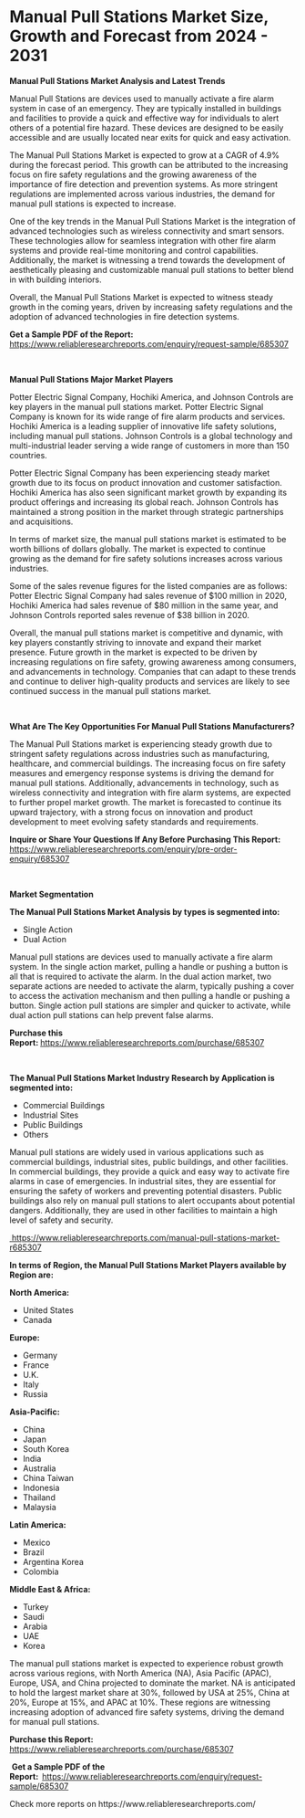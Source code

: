 <p><h1>Manual Pull Stations Market Size, Growth and Forecast from 2024 - 2031</h1></p><p><strong>Manual Pull Stations Market Analysis and Latest Trends</strong></p>
<p><p>Manual Pull Stations are devices used to manually activate a fire alarm system in case of an emergency. They are typically installed in buildings and facilities to provide a quick and effective way for individuals to alert others of a potential fire hazard. These devices are designed to be easily accessible and are usually located near exits for quick and easy activation.</p><p>The Manual Pull Stations Market is expected to grow at a CAGR of 4.9% during the forecast period. This growth can be attributed to the increasing focus on fire safety regulations and the growing awareness of the importance of fire detection and prevention systems. As more stringent regulations are implemented across various industries, the demand for manual pull stations is expected to increase.</p><p>One of the key trends in the Manual Pull Stations Market is the integration of advanced technologies such as wireless connectivity and smart sensors. These technologies allow for seamless integration with other fire alarm systems and provide real-time monitoring and control capabilities. Additionally, the market is witnessing a trend towards the development of aesthetically pleasing and customizable manual pull stations to better blend in with building interiors.</p><p>Overall, the Manual Pull Stations Market is expected to witness steady growth in the coming years, driven by increasing safety regulations and the adoption of advanced technologies in fire detection systems.</p></p>
<p><strong>Get a Sample PDF of the Report:&nbsp;</strong> <a href="https://www.reliableresearchreports.com/enquiry/request-sample/685307">https://www.reliableresearchreports.com/enquiry/request-sample/685307</a></p>
<p>&nbsp;</p>
<p><strong>Manual Pull Stations Major Market Players</strong></p>
<p><p>Potter Electric Signal Company, Hochiki America, and Johnson Controls are key players in the manual pull stations market. Potter Electric Signal Company is known for its wide range of fire alarm products and services. Hochiki America is a leading supplier of innovative life safety solutions, including manual pull stations. Johnson Controls is a global technology and multi-industrial leader serving a wide range of customers in more than 150 countries.</p><p>Potter Electric Signal Company has been experiencing steady market growth due to its focus on product innovation and customer satisfaction. Hochiki America has also seen significant market growth by expanding its product offerings and increasing its global reach. Johnson Controls has maintained a strong position in the market through strategic partnerships and acquisitions.</p><p>In terms of market size, the manual pull stations market is estimated to be worth billions of dollars globally. The market is expected to continue growing as the demand for fire safety solutions increases across various industries.</p><p>Some of the sales revenue figures for the listed companies are as follows: Potter Electric Signal Company had sales revenue of $100 million in 2020, Hochiki America had sales revenue of $80 million in the same year, and Johnson Controls reported sales revenue of $38 billion in 2020.</p><p>Overall, the manual pull stations market is competitive and dynamic, with key players constantly striving to innovate and expand their market presence. Future growth in the market is expected to be driven by increasing regulations on fire safety, growing awareness among consumers, and advancements in technology. Companies that can adapt to these trends and continue to deliver high-quality products and services are likely to see continued success in the manual pull stations market.</p></p>
<p>&nbsp;</p>
<p><strong>What Are The Key Opportunities For Manual Pull Stations Manufacturers?</strong></p>
<p><p>The Manual Pull Stations market is experiencing steady growth due to stringent safety regulations across industries such as manufacturing, healthcare, and commercial buildings. The increasing focus on fire safety measures and emergency response systems is driving the demand for manual pull stations. Additionally, advancements in technology, such as wireless connectivity and integration with fire alarm systems, are expected to further propel market growth. The market is forecasted to continue its upward trajectory, with a strong focus on innovation and product development to meet evolving safety standards and requirements.</p></p>
<p><strong>Inquire or Share Your Questions If Any Before Purchasing This Report:</strong> <a href="https://www.reliableresearchreports.com/enquiry/pre-order-enquiry/685307">https://www.reliableresearchreports.com/enquiry/pre-order-enquiry/685307</a></p>
<p>&nbsp;</p>
<p><strong>Market Segmentation</strong></p>
<p><strong>The Manual Pull Stations Market Analysis by types is segmented into:</strong></p>
<p><ul><li>Single Action</li><li>Dual Action</li></ul></p>
<p><p>Manual pull stations are devices used to manually activate a fire alarm system. In the single action market, pulling a handle or pushing a button is all that is required to activate the alarm. In the dual action market, two separate actions are needed to activate the alarm, typically pushing a cover to access the activation mechanism and then pulling a handle or pushing a button. Single action pull stations are simpler and quicker to activate, while dual action pull stations can help prevent false alarms.</p></p>
<p><strong>Purchase this Report:&nbsp;</strong><a href="https://www.reliableresearchreports.com/purchase/685307">https://www.reliableresearchreports.com/purchase/685307</a></p>
<p>&nbsp;</p>
<p><strong>The Manual Pull Stations Market Industry Research by Application is segmented into:</strong></p>
<p><ul><li>Commercial Buildings</li><li>Industrial Sites</li><li>Public Buildings</li><li>Others</li></ul></p>
<p><p>Manual pull stations are widely used in various applications such as commercial buildings, industrial sites, public buildings, and other facilities. In commercial buildings, they provide a quick and easy way to activate fire alarms in case of emergencies. In industrial sites, they are essential for ensuring the safety of workers and preventing potential disasters. Public buildings also rely on manual pull stations to alert occupants about potential dangers. Additionally, they are used in other facilities to maintain a high level of safety and security.</p></p>
<p><a href="https://www.reliableresearchreports.com/manual-pull-stations-market-r685307">&nbsp;https://www.reliableresearchreports.com/manual-pull-stations-market-r685307</a></p>
<p><strong>In terms of Region, the Manual Pull Stations Market Players available by Region are:</strong></p>
<p>
    <p> <strong> North America: </strong>
        <ul>
            <li>United States</li>
            <li>Canada</li>
        </ul>
        </p> 
    <p> <strong> Europe: </strong>
        <ul>
            <li>Germany</li>
            <li>France</li>
            <li>U.K.</li>
            <li>Italy</li>
            <li>Russia</li>
        </ul>
        </p> 
    <p> <strong> Asia-Pacific: </strong>
        <ul>
            <li>China</li>
            <li>Japan</li>
            <li>South Korea</li>
            <li>India</li>
            <li>Australia</li>
            <li>China Taiwan</li>
            <li>Indonesia</li>
            <li>Thailand</li>
            <li>Malaysia</li>
        </ul>
        </p> 
    <p> <strong> Latin America: </strong>
        <ul>
            <li>Mexico</li>
            <li>Brazil</li>
            <li>Argentina Korea</li>
            <li>Colombia</li>
        </ul>
        </p> 
    <p> <strong> Middle East & Africa: </strong>
        <ul>
            <li>Turkey</li>
            <li>Saudi</li>
            <li>Arabia</li>
            <li>UAE</li>
            <li>Korea</li>
        </ul>
    </p>
    </p>
<p><p>The manual pull stations market is expected to experience robust growth across various regions, with North America (NA), Asia Pacific (APAC), Europe, USA, and China projected to dominate the market. NA is anticipated to hold the largest market share at 30%, followed by USA at 25%, China at 20%, Europe at 15%, and APAC at 10%. These regions are witnessing increasing adoption of advanced fire safety systems, driving the demand for manual pull stations.</p></p>
<p><strong>Purchase this Report: </strong><a href="https://www.reliableresearchreports.com/purchase/685307">https://www.reliableresearchreports.com/purchase/685307</a></p>
<p>&nbsp;<strong>Get a Sample PDF of the Report:&nbsp;&nbsp;</strong><a href="https://www.reliableresearchreports.com/enquiry/request-sample/685307">https://www.reliableresearchreports.com/enquiry/request-sample/685307</a></p>
<p><strong></strong></p>
<p>Check more reports on https://www.reliableresearchreports.com/</p>